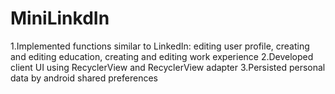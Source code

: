 # MiniLinkdIn
1.Implemented functions similar to LinkedIn: editing user profile, creating and editing education, creating and editing work experience
2.Developed client UI using RecyclerView and RecyclerView adapter
3.Persisted personal data by android shared preferences
